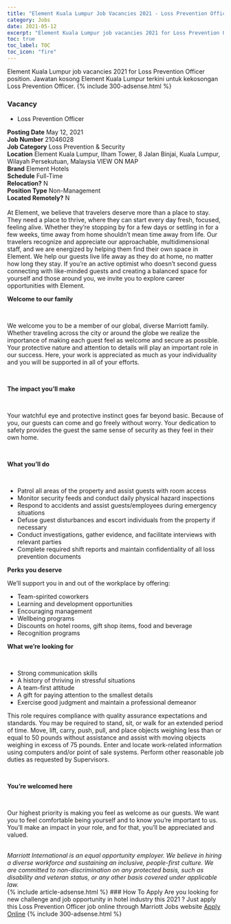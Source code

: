 ```yaml
---
title: "Element Kuala Lumpur Job Vacancies 2021 - Loss Prevention Officer" 
category: Jobs 
date: 2021-05-12 
excerpt: "Element Kuala Lumpur job vacancies 2021 for Loss Prevention Officer position. Jawatan kosong Element Kuala Lumpur terkini untuk kekosongan Loss Prevention Officer." 
toc: true 
toc_label: TOC 
toc_icon: "fire" 
--- 
```


Element Kuala Lumpur job vacancies 2021 for Loss Prevention Officer position. Jawatan kosong Element Kuala Lumpur terkini untuk kekosongan Loss Prevention Officer. 
{% include 300-adsense.html %} 
### Vacancy 
- Loss Prevention Officer 
<div><div><b>Posting Date</b> May 12, 2021<br><b>Job Number</b> 21046028<br><b>Job Category</b> Loss Prevention &amp; Security<br><b>Location</b> Element Kuala Lumpur, Ilham Tower, 8 Jalan Binjai, Kuala Lumpur, Wilayah Persekutuan, Malaysia VIEW ON MAP<br><b>Brand</b> Element Hotels<br><b>Schedule</b> Full-Time<br><b>Relocation?</b> N<br><b>Position Type</b> Non-Management<br><b>Located Remotely?</b> N<br><br>At Element, we believe that travelers deserve more than a place to stay. They need a place to thrive, where they can start every day fresh, focused, feeling alive. Whether they&#8217;re stopping by for a few days or settling in for a few weeks, time away from home shouldn&#8217;t mean time away from life. Our travelers recognize and appreciate our approachable, multidimensional staff, and we are energized by helping them find their own space in Element. We help our guests live life away as they do at home, no matter how long they stay. If you&#8217;re an active optimist who doesn&#8217;t second guess connecting with like-minded guests and creating a balanced space for yourself and those around you, we invite you to explore career opportunities with Element.<br></div><div> <p><strong>Welcome to our family</strong></p> <p>&#160;</p> <p>We welcome you to be a member of our global, diverse Marriott family. Whether traveling across the city or around the globe we realize the importance of making each guest feel as welcome and secure as possible. Your protective nature and attention to details will play an important role in our success. Here, your work is appreciated as much as your individuality and you will be supported in all of your efforts.&#160;&#160;&#160;</p> <p>&#160;</p> <p><strong>The impact you&#8217;ll make</strong></p> <p>&#160;</p> <p>Your watchful eye and protective instinct goes far beyond basic. Because of you, our guests can come and go freely without worry. Your dedication to safety provides the guest the same sense of security as they feel in their own home.</p> <p>&#160;</p> <p><strong>What you&#8217;ll do</strong></p> <p>&#160;</p> <ul> <li>Patrol all areas of the property and assist guests with room access</li> <li>Monitor security feeds and conduct daily physical hazard inspections</li> <li>Respond to accidents and assist guests/employees during emergency situations</li> <li>Defuse guest disturbances and escort individuals from the property if necessary</li> <li>Conduct investigations, gather evidence, and facilitate interviews with relevant parties</li> <li>Complete required shift reports and maintain confidentiality of all loss prevention documents</li> </ul> <p><strong>Perks you deserve</strong></p> <p>We&#8217;ll support you in and out of the workplace by offering:</p> <ul> <li>Team-spirited coworkers</li> <li>Learning and development opportunities</li> <li>Encouraging management</li> <li>Wellbeing programs</li> <li>Discounts on hotel rooms, gift shop items, food and beverage</li> <li>Recognition programs</li> </ul> <p><strong>What we&#8217;re looking for</strong></p> <p>&#160;</p> <ul> <li>Strong communication skills</li> <li>A history of thriving in stressful situations</li> <li>A team-first attitude</li> <li>A gift for paying attention to the smallest details</li> <li>Exercise good judgment and maintain a professional demeanor</li> </ul> <p>This role requires compliance with quality assurance expectations and standards. You may be required to stand, sit, or walk for an extended period of time. Move, lift, carry, push, pull, and place objects weighing less than or equal to 50 pounds without assistance and assist with moving objects weighing in excess of 75 pounds. Enter and locate work-related information using computers and/or point of sale systems. Perform other reasonable job duties as requested by Supervisors.</p> <p>&#160;</p> <p><strong>You&#8217;re welcomed here</strong></p> <p>&#160;</p> <p>Our highest priority is making you feel as welcome as our guests. We want you to feel comfortable being yourself and to know you&#8217;re important to us. You&#8217;ll make an impact in your role, and for that, you&#8217;ll be appreciated and valued.</p> </div> <div> &#160;</div> <em>Marriott International is an equal opportunity employer.&#160;We believe in hiring a diverse workforce and sustaining an inclusive, people-first culture.&#160;We are committed to non-discrimination on&#160;any&#160;protected&#160;basis, such as disability and veteran status, or any other basis covered under applicable law.</em><br></div> 
{% include article-adsense.html %} 
### How To Apply 
Are you looking for new challenge and job opportunity in hotel industry this 2021 ?
Just apply this Loss Prevention Officer job online through Marriott Jobs website 
<a href="https://jobs.marriott.com/marriott/jobs/21046028?lang=en-us" class="btn btn--info" target="_blank" rel="nofollow noopenner">Apply Online</a> 
{% include 300-adsense.html %} 